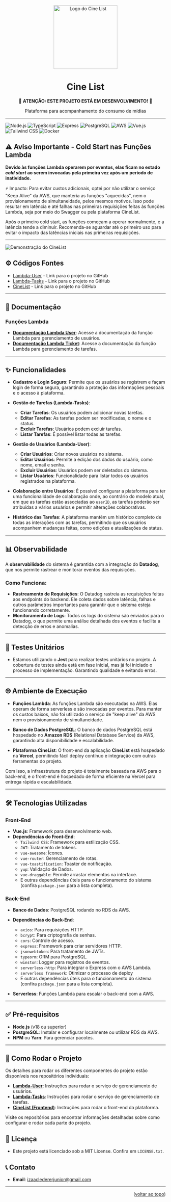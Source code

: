 <div align="center">
  <a name="readme-top"></a>

  <img src="./logo.svg" alt="Logo do Cine List" width="200" height="200">

  <h1>Cine List</h1>

🚧 **ATENÇÃO: ESTE PROJETO ESTÁ EM DESENVOLVIMENTO!** 🚧

  <p>
     Plataforma para acompanhamento do consumo de mídias
  </p>

</div>

---

<p align="center">
  <!-- Status da CI/CD (link) - Em validação... -->

  <!-- Tecnologias -->

![Node.js](https://img.shields.io/badge/Node.js-18.x-green?logo=node.js)
![TypeScript](https://img.shields.io/badge/TypeScript-5.x-blue?logo=typescript)
![Express](https://img.shields.io/badge/Express-5.x-lightgrey?logo=express)
![PostgreSQL](https://img.shields.io/badge/PostgreSQL-14.x-blue?logo=postgresql)
![AWS](https://img.shields.io/badge/AWS-lambda-orange?logo=aws)
![Vue.js](https://img.shields.io/badge/Vue.js-3.x-brightgreen?logo=vue.js)
![Tailwind CSS](https://img.shields.io/badge/Tailwind%20CSS-3.x-blue?logo=tailwindcss)
![Docker](https://img.shields.io/badge/Docker-blue?logo=docker)

</p>

## ⚠️ **Aviso Importante - Cold Start nas Funções Lambda**

**Devido às funções Lambda operarem por eventos, elas ficam no estado _cold start_ ao serem invocadas pela primeira vez após um período de inatividade.**

⚡ Impacto: Para evitar custos adicionais, optei por não utilizar o serviço "Keep Alive" da AWS, que manteria as funções "aquecidas", nem o provisionamento de simultaneidade, pelos mesmos motivos. Isso pode resultar em latência e até falhas nas primeiras requisições feitas às funções Lambda, seja por meio do Swagger ou pela plataforma CineList.

Após o primeiro cold start, as funções começam a operar normalmente, e a latência tende a diminuir. Recomenda-se aguardar até o primeiro uso para evitar o impacto das latências iniciais nas primeiras requisições.

---

<p align="center">

![Demonstração do CineList](./cinelist.gif)

</p>

## ⚙️ Códigos Fontes

- [Lambda-User](#) - Link para o projeto no GitHub
- [Lambda-Tasks](#) - Link para o projeto no GitHub
- [CineList](https://github.com/izaacledererjunior/cine) - Link para o projeto no GitHub

---

## 📄 Documentação

### Funções Lambda

- **[Documentação Lambda User](https://5pyye0j398.execute-api.us-east-2.amazonaws.com/dev/api-docs)**: Acesse a documentação da função Lambda para gerenciamento de usuários.
- **[Documentação Lambda Ticket](https://0m77hwa15l.execute-api.us-east-2.amazonaws.com/dev/api-docs)**: Acesse a documentação da função Lambda para gerenciamento de tarefas.

---

## ✨ Funcionalidades

- **Cadastro e Login Seguro**: Permite que os usuários se registrem e façam login de forma segura, garantindo a proteção das informações pessoais e o acesso à plataforma.

- **Gestão de Tarefas (Lambda-Tasks)**:
  - **Criar Tarefas**: Os usuários podem adicionar novas tarefas.
  - **Editar Tarefas**: As tarefas podem ser modificadas, o nome e o status.
  - **Excluir Tarefas**: Usuários podem excluir tarefas.
  - **Listar Tarefas**: É possível listar todas as tarefas.
- **Gestão de Usuários (Lambda-User)**:

  - **Criar Usuários**: Criar novos usuários no sistema.
  - **Editar Usuários**: Permite a edição dos dados do usuário, como nome, email e senha.
  - **Excluir Usuários**: Usuários podem ser deletados do sistema.
  - **Listar Usuários**: Funcionalidade para listar todos os usuários registrados na plataforma.

- **Colaboração entre Usuários**: É possivel configurar a plataforma para ter uma funcionalidade de colaboração onde, ao contrário do modelo atual, em que as tarefas estão associadas ao `userID`, as tarefas poderão ser atribuídas a vários usuários e permitir alterações colaborativas.

- **Histórico das Tarefas**: A plataforma mantém um histórico completo de todas as interações com as tarefas, permitindo que os usuários acompanhem mudanças feitas, como edições e atualizações de status.

---


## 📊 Observabilidade

A **observabilidade** do sistema é garantida com a integração do **Datadog**, que nos permite rastrear e monitorar eventos das requisições.

### Como Funciona:

- **Rastreamento de Requisições**: O Datadog rastreia as requisições feitas aos endpoints do backend. Ele coleta dados sobre latência, falhas e outros parâmetros importantes para garantir que o sistema esteja funcionando corretamente.
- **Monitoramento de Logs**: Todos os logs do sistema são enviados para o Datadog, o que permite uma análise detalhada dos eventos e facilita a detecção de erros e anomalias.

---

## 🧪 Testes Unitários

- Estamos utilizando o **Jest** para realizar testes unitários no projeto. A cobertura de testes ainda está em fase inicial, mas já foi iniciado o processo de implementação. Garantindo qualidade e evitando erros. 

---

## 🌐 Ambiente de Execução

- **Funções Lambda**: As funções Lambda são executadas na AWS. Elas operam de forma serverless e são invocadas por eventos. Para manter os custos baixos, não foi utilizado o serviço de "keep alive" da AWS nem o provisionamento de simultaneidade.
- **Banco de Dados PostgreSQL**: O banco de dados PostgreSQL está hospedado no **Amazon RDS** (Relational Database Service) da AWS, garantindo alta disponibilidade e escalabilidade.

- **Plataforma CineList**: O front-end da aplicação **CineList** está hospedado na **Vercel**, permitindo fácil deploy contínuo e integração com outras ferramentas do projeto.

Com isso, a infraestrutura do projeto é totalmente baseada na AWS para o back-end, e o front-end é hospedado de forma eficiente na Vercel para entrega rápida e escalabilidade.

---

## 🛠️ Tecnologias Utilizadas

### Front-End

- **Vue.js**: Framework para desenvolvimento web.
- **Dependências do Front-End**:
  - `Tailwind CSS`: Framework para estilização CSS.
  - `JWT`: Tratamento de tokens.
  - `vue-awesome`: Ícones.
  - `vue-router`: Gerenciamento de rotas.
  - `vue-toastification`: Toaster de notificação.
  - `yup`: Validação de Dados.
  - `vue-draggable`: Permite arrastar elementos na interface.
  - E outras dependências úteis para o funcionamento do sistema (confira `package.json` para a lista completa).

### Back-End

- **Banco de Dados**: PostgreSQL rodando no RDS da AWS.
- **Dependências do Back-End**:

  - `axios`: Para requisições HTTP.
  - `bcrypt`: Para criptografia de senhas.
  - `cors`: Controle de acesso.
  - `express`: Framework para criar servidores HTTP.
  - `jsonwebtoken`: Para tratamento de JWTs.
  - `typeorm`: ORM para PostgreSQL.
  - `winston`: Logger para registros de eventos.
  - `serverless-http`: Para integrar o Express com o AWS Lambda.
  - `serverless framework`: Otimizar o processo de deploy
  - E outras dependências úteis para o funcionamento do sistema (confira `package.json` para a lista completa).

- **Serverless**: Funções Lambda para escalar o back-end com a AWS.

---

## ✅ Pré-requisitos

- **Node.js** (v18 ou superior)
- **PostgreSQL**: Instalar e configurar localmente ou utilizar RDS da AWS.
- **NPM** ou **Yarn**: Para gerenciar pacotes.

---

## 🚀 Como Rodar o Projeto

Os detalhes para rodar os diferentes componentes do projeto estão disponíveis nos repositórios individuais:

- **[Lambda-User](#)**: Instruções para rodar o serviço de gerenciamento de usuários.
- **[Lambda-Tasks](#)**: Instruções para rodar o serviço de gerenciamento de tarefas.
- **[CineList (Frontend)](https://github.com/usuário/cinelist)**: Instruções para rodar o front-end da plataforma.

Visite os repositórios para encontrar informações detalhadas sobre como configurar e rodar cada parte do projeto.

## 📜 Licença

- Este projeto está licenciado sob a MIT License. Confira em `LICENSE.txt`.

## 📞 Contato

- **Email**: izaacledererjunior@gmail.com

---

<p align="right">(<a href="#readme-top">voltar ao topo</a>)</p>
